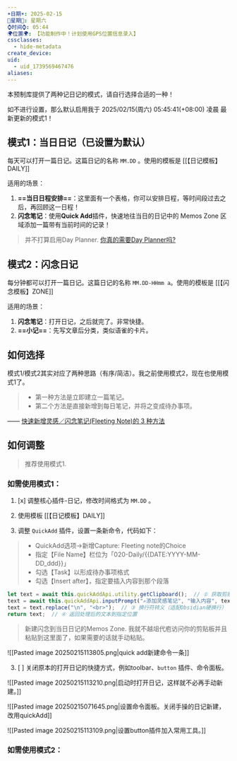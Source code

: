 ```yaml
---
☀️日期☀️: 2025-02-15
📆星期📆: 星期六
⌚️时间⌚️: 05:44
🌍位置🌍: 【功能制作中！计划使用GPS位置信息录入】
cssclasses:
  - hide-metadata
create_device: 
uid:
  - uid_1739569467476
aliases:
---
```


本预制库提供了两种记日记的模式，请自行选择合适的一种！

如不进行设置，那么默认启用我于 2025/02/15(周六) 05:45:41(+08:00) 凌晨 最新更新的模式1！

## 模式1：当日日记（已设置为默认）

每天可以打开一篇日记。这篇日记的名称 `MM.DD` 。使用的模板是 [[【日记模板】DAILY]]

适用的场景：

1. **==当日日程安排==**：这里面有一个表格，你可以安排日程，等时间段过去之后，再回顾这一日程！
2. **闪念笔记**：使用**Quick Add**插件，快速地往当日的日记中的 Memos Zone 区域添加一篇带有当前时间的记录！

> 并不打算启用Day Planner. [你真的需要Day Planner吗?](https://forum-zh.obsidian.md/t/topic/297)

## 模式2：闪念日记


每分钟都可以打开一篇日记。这篇日记的名称 `MM.DD-HHmm a`。使用的模板是 [[【闪念模板】ZONE]]

适用的场景：

1. **闪念笔记**：打开日记，之后就完了。非常快捷。
2. **==小记==**：先写文章后分类，类似语雀的卡片。


## 如何选择

模式1/模式2其实对应了两种思路（有序/简洁）。我之前使用模式2，现在也使用模式1了。

> - 第一种方法是立即建立一篇笔记。
> - 第二个方法是直接新增到每日笔记，并将之变成待办事项。

—— [快速新增灵感／闪念笔记(Fleeting Note)的 3 种方法](https://sspai.com/post/69227)

## 如何调整

> 推荐使用模式1.
### 如需使用模式1：

1. [x] 调整核心插件-日记，修改时间格式为 `MM.DD` 。

1. 使用模板 [[【日记模板】DAILY]]
2. 调整 `QuickAdd` 插件，设置一条新命令，代码如下：

> - QuickAdd选项→新增Capture: Fleeting note的Choice
> - 指定【File Name】栏位为「020-Daily/{{DATE:YYYY-MM-DD\_ddd}}」
> - 勾选【Task】以形成待办事项格式
> - 勾选【Insert after】，指定要插入内容到那个段落

```js
let text = await this.quickAddApi.utility.getClipboard();  // ① 获取剪贴板内容
text = await this.quickAddApi.inputPrompt("✍添加灵感笔记", "输入内容", text);  // ② 弹出输入框（预设剪贴板内容）
text = text.replace("\n", "<br>");  // ③ 换行符转义（适配Obsidian硬换行）
return text;  // ④ 返回处理后的文本到指定位置
```

> 新建闪念到当日日记的Memos Zone.
> 我就不越俎代庖访问你的剪贴板并且粘贴到这里面了，如果需要的话就手动粘贴。

![[Pasted image 20250215113805.png|quick add新建命令一条]]


3. [ ] 关闭原本的打开日记的快捷方式，例如toolbar、`button` 插件、命令面板。

![[Pasted image 20250215113210.png|启动时打开日记，这样就不必再手动新建。]]

![[Pasted image 20250215071645.png|设置命令面板。关闭手操的日记新建，改用quickAdd]]

![[Pasted image 20250215113109.png|设置button插件加入常用工具。]]

### 如需使用模式2：

